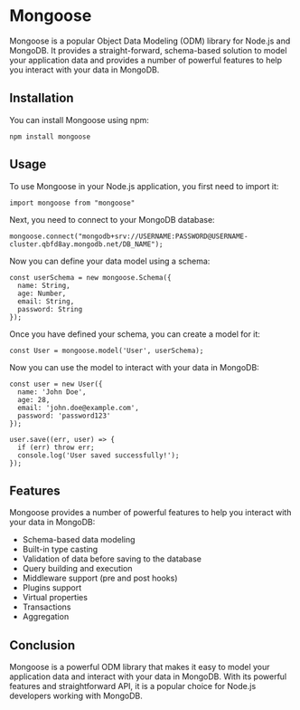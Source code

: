 <h1>Mongoose</h1>

Mongoose is a popular Object Data Modeling (ODM) library for Node.js and MongoDB. It provides a straight-forward, schema-based solution to model your application data and provides a number of powerful features to help you interact with your data in MongoDB.

<h2>Installation</h2>

You can install Mongoose using npm:
```
npm install mongoose
```

<h2>Usage</h2>

To use Mongoose in your Node.js application, you first need to import it:
```
import mongoose from "mongoose"
```
Next, you need to connect to your MongoDB database:
```
mongoose.connect("mongodb+srv://USERNAME:PASSWORD@USERNAME-cluster.qbfd8ay.mongodb.net/DB_NAME");
```
Now you can define your data model using a schema:
```
const userSchema = new mongoose.Schema({
  name: String,
  age: Number,
  email: String,
  password: String
});
```
Once you have defined your schema, you can create a model for it:
```
const User = mongoose.model('User', userSchema);
```
Now you can use the model to interact with your data in MongoDB:
```
const user = new User({
  name: 'John Doe',
  age: 28,
  email: 'john.doe@example.com',
  password: 'password123'
});

user.save((err, user) => {
  if (err) throw err;
  console.log('User saved successfully!');
});
```
<h2>Features</h2>

Mongoose provides a number of powerful features to help you interact with your data in MongoDB:
<ul>
<li>Schema-based data modeling</li>
<li>Built-in type casting</li>
<li>Validation of data before saving to the database</li>
<li>Query building and execution</li>
<li>Middleware support (pre and post hooks)</li>
<li>Plugins support</li>
<li>Virtual properties</li>
<li>Transactions</li>
<li>Aggregation</li>
</ul>

<h2>Conclusion</h2>
Mongoose is a powerful ODM library that makes it easy to model your application data and interact with your data in MongoDB. With its powerful features and straightforward API, it is a popular choice for Node.js developers working with MongoDB.
